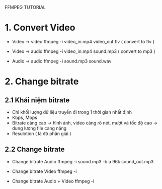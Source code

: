 FFMPEG TUTORIAL

# 1. Convert Video
- Video -> video
    ffmpeg -i video_in.mp4 video_out.flv ( convert to flv )

- Video -> audio
    ffmpeg -i video_in.mp4 sound.mp3 ( convert to mp3 )

- Audio -> audio
    ffmpeg -i sound.mp3 sound.wav

# 2. Change bitrate
## 2.1 Khái niệm bitrate
- Chỉ khối lượng dữ liệu truyền đi trong 1 thời gian nhất định
- Kbps, Mbps
- Bitrate càng cao -> hình ảnh, video càng rõ nét, mượt và tốc độ cao
                   -> dung lượng file càng nặng
- Resulotion ( là độ phân giải )

## 2.2 Change bitrate
- Change bitrate Audio
    ffmpeg -i sound.mp3 -b:a 96k sound_out.mp3

- Change bitrate Video
    ffmpeg -i

- Change bitrate Audio + Video
    ffmpeg -i


